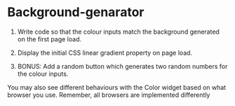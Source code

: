 # Background-genarator

1. Write code so that the colour inputs match the background generated on the first page load. 

2. Display the initial CSS linear gradient property on page load.

3. BONUS: Add a random button which generates two random numbers for the colour inputs.

You may also see different behaviours with the Color widget based on what browser you use. Remember, all browsers are implemented differently
